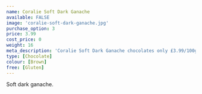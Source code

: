 ```yaml
---
name: Coralie Soft Dark Ganache
available: FALSE
image: 'coralie-soft-dark-ganache.jpg'
purchase_option: 3
price: 3.99
cost_price: 0
weight: 16
meta_description: 'Coralie Soft Dark Ganache chocolates only £3.99/100g. Traditional sweets and more at Humbugs Confectionery Store. Specialists in satisfying your sweet tooth!'
type: [Chocolate]
colour: [Brown]
free: [Gluten]
---
```

Soft dark ganache.